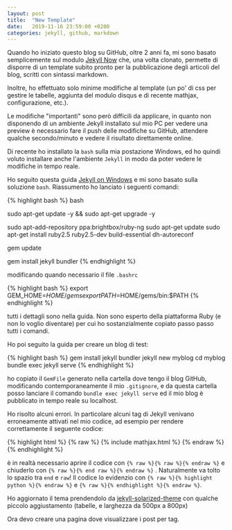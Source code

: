 ```yaml
---
layout: post
title:  "New Template"
date:   2019-11-16 23:59:00 +0200
categories: jekyll, github, markdown
---
```


Quando ho iniziato questo blog su GitHub, oltre 2 anni fa, mi sono basato semplicemente sul modulo
[Jekyll Now](https://github.com/barryclark/jekyll-now) che, una volta clonato, permette di disporre
di un template subito pronto per la pubblicazione degli articoli del blog, scritti con sintassi
markdown.

Inoltre, ho effettuato solo minime modifiche al template (un po' di css per gestire le tabelle,
aggiunta del modulo disqus e di recente mathjax, configurazione, etc.).

Le modifiche "importanti" sono però difficili da applicare, in quanto non disponendo di un ambiente
Jekyll installato sul mio PC per vedere una preview è necessario fare il push delle modifiche su GitHub,
attendere qualche secondo/minuto e vedere il risultato direttamente online.

Di recente ho installato la `bash` sulla mia postazione Windows, ed ho quindi voluto installare anche
l'ambiente `Jekyll` in modo da poter vedere le modifiche in tempo reale.

Ho seguito questa guida [Jekyll on Windows](https://jekyllrb.com/docs/installation/windows/) e mi
sono basato sulla soluzione `bash`. Riassumento ho lanciato i seguenti comandi:

{% highlight bash %}
bash

sudo apt-get update -y && sudo apt-get upgrade -y

sudo apt-add-repository ppa:brightbox/ruby-ng
sudo apt-get update
sudo apt-get install ruby2.5 ruby2.5-dev build-essential dh-autoreconf

gem update

gem install jekyll bundler
{% endhighlight %}

modificando quando necessario il file `.bashrc`

{% highlight bash %}
export GEM_HOME=$HOME/gems
export PATH=$HOME/gems/bin:$PATH
{% endhighlight %}

tutti i dettagli sono nella guida. Non sono esperto della piattaforma Ruby (e non lo voglio diventare) per cui ho
sostanzialmente copiato passo passo tutti i comandi.

Ho poi seguito la guida per creare un blog di test:

{% highlight bash %}
gem install jekyll bundler
jekyll new myblog
cd myblog
bundle exec jekyll serve
{% endhighlight %}

ho copiato il `GemFile` generato nella cartella dove tengo il blog GitHub,
modificando contemporaneamente il mio `.gitignore`, e da questa cartella
posso lanciare il comando `bundle exec jekyll serve` ed il mio blog è
pubblicato in tempo reale su localhost.

Ho risolto alcuni errori. In particolare alcuni tag di Jekyll venivano
erroneamente attivati nel mio codice, ad esempio per rendere correttamente
il seguente codice:

{% highlight html %}
{% raw %}
{% include mathjax.html %}
{% endraw %}
{% endhighlight %}

è in realtà necessario aprire il codice con `{% raw %}{% raw %}{% endraw %}` e chiuderlo con `{% raw %}{% end raw %}{% endraw %}` . Naturalmente
va tolto lo spazio tra `end` e `raw`! Il codice lo evidenzio con `{% raw %}{% highlight python %}{% endraw %}` e `{% raw %}{% endhighlight %}{% endraw %}`.

Ho aggiornato il tema prendendolo da [jekyll-solarized-theme](https://github.com/rphlmr/jekyll-solarized-theme) con qualche piccolo aggiustamento
(tabelle, e larghezza da 500px a 800px)

Ora devo creare una pagina dove visualizzare i post per tag.